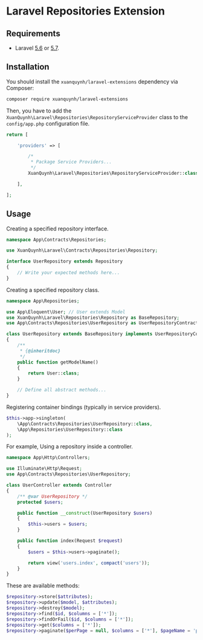 
# Laravel Repositories Extension

## Requirements

- Laravel [5.6](https://laravel.com/docs/5.6) or [5.7](https://laravel.com/docs/5.7).

## Installation

You should install the `xuanquynh/laravel-extensions` dependency via Composer:

```bash
composer require xuanquynh/laravel-extensions
```

Then, you have to add the `XuanQuynh\Laravel\Repositories\RepositoryServiceProvider` class to the `config/app.php` configuration file.

```php
return [

    'providers' => [

        /*
         * Package Service Providers...
         */
        XuanQuynh\Laravel\Repositories\RepositoryServiceProvider::class,

    ],

];
```

## Usage

Creating a specified repository interface.

```php
namespace App\Contracts\Repositories;

use XuanQuynh\Laravel\Contracts\Repositories\Repository;

interface UserRepository extends Repository
{
    // Write your expected methods here...
}
```

Creating a specified repository class.

```php
namespace App\Repositories;

use App\Eloquent\User; // User extends Model
use XuanQuynh\Laravel\Repositories\Repository as BaseRepository;
use App\Contracts\Repositories\UserRepository as UserRepositoryContract;

class UserRepository extends BaseRepository implements UserRepositoryContract
{
    /**
     * {@inheritdoc}
     */
    public function getModelName()
    {
        return User::class;
    }

    // Define all abstract methods...
}
```

Registering container bindings (typically in service providers).

```php
$this->app->singleton(
    \App\Contracts\Repositories\UserRepository::class,
    \App\Repositories\UserRepository::class
);
```

For example, Using a repository inside a controller.

```php
namespace App\Http\Controllers;

use Illuminate\Http\Request;
use App\Contracts\Repositories\UserRepository;

class UserController extends Controller
{
    /** @var UserRepository */
    protected $users;

    public function __construct(UserRepository $users)
    {
        $this->users = $users;
    }

    public function index(Request $request)
    {
        $users = $this->users->paginate();

        return view('users.index', compact('users'));
    }
}
```

These are available methods:

```php
$repository->store($attributes);
$repository->update($model, $attributes);
$repository->destroy($model);
$repository->find($id, $columns = ['*']);
$repository->findOrFail($id, $columns = ['*']);
$repository->get($columns = ['*']);
$repository->paginate($perPage = null, $columns = ['*'], $pageName = 'page', $page = null);
```
